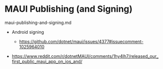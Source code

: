# MAUI Publishing (and Signing)

maui-publishing-and-signing.md

*   Android signing

    *   https://github.com/dotnet/maui/issues/4377#issuecomment-1025964010


*   https://www.reddit.com/r/dotnetMAUI/comments/1hy4lh7/released_our_first_public_maui_app_on_ios_and/
